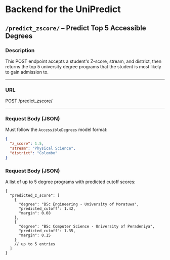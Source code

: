 # Backend for the UniPredict


##  `/predict_zscore/` – Predict Top 5 Accessible Degrees

###  Description

This POST endpoint accepts a student's Z-score, stream, and district, then returns the top 5 university degree programs that the student is most likely to gain admission to.

---

### URL
POST /predict_zscore/


---

### Request Body (JSON)

Must follow the `AccessibleDegrees` model format:

```json
{
  "z_score": 1.5,
  "stream": "Physical Science",
  "district": "Colombo"
} 
```

### Request Body (JSON) 
A list of up to 5 degree programs with predicted cutoff scores:

```
{
  "predicted_z_score": [
    {
      "degree": "BSc Engineering - University of Moratuwa",
      "predicted_cutoff": 1.42,
      "margin": 0.08
    },
    {
      "degree": "BSc Computer Science - University of Peradeniya",
      "predicted_cutoff": 1.35,
      "margin": 0.15
    }
    // up to 5 entries
  ]
}
```


